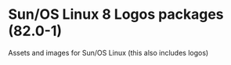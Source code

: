 # Sun/OS Linux 8 Logos packages (82.0-1)
Assets and images for Sun/OS Linux (this also includes logos)
